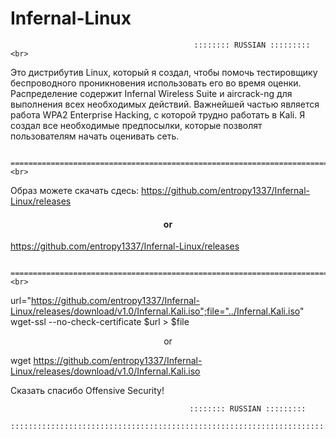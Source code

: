 # Infernal-Linux

                                             :::::::: RUSSIAN :::::::::<br>
Это дистрибутив Linux, который я создал, чтобы помочь тестировщику беспроводного проникновения использовать его во время оценки. 
Распределение содержит Infernal Wireless Suite и aircrack-ng для выполнения всех необходимых действий. 
Важнейшей частью является работа WPA2 Enterprise Hacking, с которой трудно работать в Kali.
Я создал все необходимые предпосылки, которые позволят пользователям начать оценивать сеть.

          ================================================================================<br>
          
Образ можете скачать сдесь: https://github.com/entropy1337/Infernal-Linux/releases
                                   	<h4 align=center>or</h4>
                            https://github.com/entropy1337/Infernal-Linux/releases<br>
          
          ================================================================================<br>

url="https://github.com/entropy1337/Infernal-Linux/releases/download/v1.0/Infernal.Kali.iso";file="../Infernal.Kali.iso"
wget-ssl --no-check-certificate $url > $file
    <p align=center>or</p>
wget https://github.com/entropy1337/Infernal-Linux/releases/download/v1.0/Infernal.Kali.iso

Сказать спасибо Offensive Security!

                                            :::::::: RUSSIAN :::::::::
          :::::::::::::::::::::::::::::::::::::::::::::::::::::::::::::::::::::::::::
